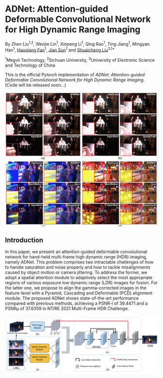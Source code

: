 # ADNet: Attention-guided Deformable Convolutional Network for High Dynamic Range Imaging

By Zhen Liu<sup>1,2</sup>, Wenjie Lin<sup>1</sup>, Xinpeng Li<sup>1</sup>, Qing Rao<sup>1</sup>, Ting Jiang<sup>1</sup>, Mingyan Han<sup>1</sup>, [Haoqiang Fan](https://scholar.google.com.hk/citations?hl=zh-CN&user=bzzBut4AAAAJ)<sup>1</sup>, [Jian Sun](https://scholar.google.com.hk/citations?hl=zh-CN&user=ALVSZAYAAAAJ)<sup>1</sup> and [Shuaicheng Liu](http://www.liushuaicheng.org/)<sup>3,1*</sup>

<sup>1</sup>Megvii Technology, <sup>2</sup>Sichuan University, <sup>3</sup>University of Electronic Science and Technology of China

This is the official Pytorch implementation of *ADNet: Attention-guided Deformable Convolutional Network for High Dynamic Range Imaging*. (Code will be released soon...)

![](https://github.com/Pea-Shooter/ADNet/raw/master/images/result.png)

## Introduction
In this paper, we present an attention-guided deformable convolutional network for hand-held multi-frame high dynamic range (HDR) imaging, namely ADNet. This problem comprises two intractable challenges of how to handle saturation and noise properly and how to tackle misalignments caused by object motion or camera jittering. To address the former, we adopt a spatial attention module to adaptively select the most appropriate regions of various exposure low dynamic range (LDR) images for fusion. For the latter one, we propose to align the gamma-corrected images in the feature-level with a Pyramid, Cascading and Deformable (PCD) alignment module. The proposed ADNet shows state-of-the-art performance compared with previous methods, achieving a PSNR-l of 39.4471 and a PSNRµ of 37.6359 in NTIRE 2021 Multi-Frame HDR Challenge.

![](https://github.com/Pea-Shooter/ADNet/raw/master/images/pipeline.png)

